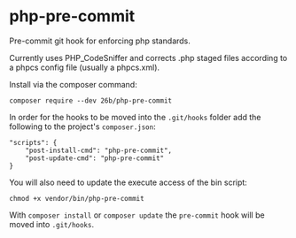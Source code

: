 # php-pre-commit
Pre-commit git hook for enforcing php standards.

Currently uses PHP_CodeSniffer and corrects .php staged files according to a phpcs config file (usually a phpcs.xml).

Install via the composer command:
```
composer require --dev 26b/php-pre-commit
```

In order for the hooks to be moved into the `.git/hooks` folder add the following to the project's `composer.json`:
```
"scripts": {
    "post-install-cmd": "php-pre-commit",
    "post-update-cmd": "php-pre-commit"
}
```

You will also need to update the execute access of the bin script:
```
chmod +x vendor/bin/php-pre-commit
```

With `composer install` or `composer update` the `pre-commit` hook will be moved into `.git/hooks`.
